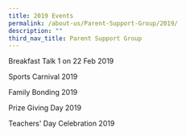 ```yaml
---
title: 2019 Events
permalink: /about-us/Parent-Support-Group/2019/
description: ""
third_nav_title: Parent Support Group
---
```


Breakfast Talk 1 on 22 Feb 2019  
  
Sports Carnival 2019  
  
Family Bonding 2019  
  
Prize Giving Day 2019  
  
Teachers' Day Celebration 2019